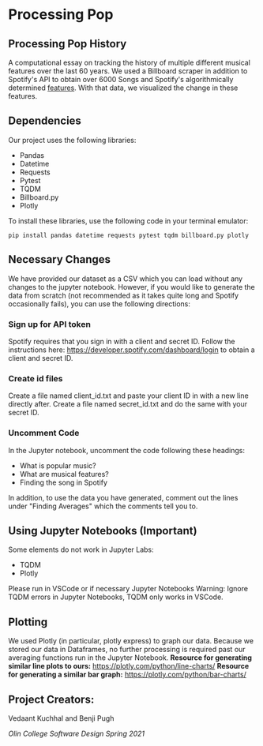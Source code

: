 # Processing Pop
## Processing Pop History
A computational essay on tracking the history of multiple different musical features over the last 60 years.
We used a Billboard scraper in addition to Spotify's API to obtain over 6000 Songs and Spotify's algorithmically determined [features](https://developer.spotify.com/documentation/web-api/reference/#category-tracks). With that data, we visualized the change in these features.

## Dependencies
Our project uses the following libraries:
* Pandas
* Datetime
* Requests
* Pytest
* TQDM
* Billboard.py
* Plotly

To install these libraries, use the following code in your terminal emulator:
```
pip install pandas datetime requests pytest tqdm billboard.py plotly
```
## Necessary Changes
We have provided our dataset as a CSV which you can load without any changes to the jupyter notebook. However, if you would like to generate the data from scratch (not recommended as it takes quite long and Spotify occasionally fails), you can use the following directions:

### Sign up for API token
Spotify requires that you sign in with a client and secret ID. Follow the instructions here: https://developer.spotify.com/dashboard/login to obtain a client and secret ID.

### Create id files
Create a file named client_id.txt and paste your client ID in with a new line directly after. Create a file named secret_id.txt and do the same with your secret ID.

### Uncomment Code
In the Jupyter notebook, uncomment the code following these headings:
* What is popular music?
* What are musical features?
* Finding the song in Spotify

In addition, to use the data you have generated, comment out the lines under "Finding Averages" which the comments tell you to.


## Using Jupyter Notebooks (Important)
Some elements do not work in Jupyter Labs:
* TQDM
* Plotly

Please run in VSCode or if necessary Jupyter Notebooks
Warning: Ignore TQDM errors in Jupyter Notebooks, TQDM only works in VSCode.


## Plotting
We used Plotly (in particular, plotly express) to graph our data. Because we stored our data in Dataframes, no further processing is required past our averaging functions run in the Jupyter Notebook.
**Resource for generating similar line plots to ours:**
https://plotly.com/python/line-charts/
**Resource for generating a similar bar graph:**
https://plotly.com/python/bar-charts/



## Project Creators:

Vedaant Kuchhal and Benji Pugh

*Olin College Software Design Spring 2021*
